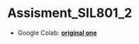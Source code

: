 # Assisment_SIL801_2

* Google Colab: 
  **[original one](https://colab.research.google.com/github/luxonis/depthai-ml-training/blob/master/colab-notebooks/Easy_Object_Detection_With_Custom_Data_Demo_Training.ipynb#scrollTo=pH1x08R-yM-L)**
